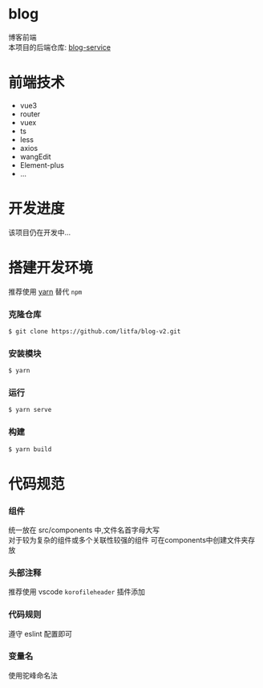 # blog
博客前端  
本项目的后端仓库: [blog-service](https://github.com/litfa/blog-service)

# 前端技术
- vue3
- router
- vuex
- ts
- less
- axios
- wangEdit
- Element-plus
- ...

# 开发进度
该项目仍在开发中...

# 搭建开发环境
推荐使用 [yarn](https://www.yarnpkg.cn/) 替代 `npm`

### 克隆仓库
```bash
$ git clone https://github.com/litfa/blog-v2.git
```
### 安装模块
```bash
$ yarn
```
### 运行
```bash
$ yarn serve
```
### 构建
```bash
$ yarn build
```




# 代码规范
### 组件
统一放在 src/components 中,文件名首字母大写  
对于较为复杂的组件或多个关联性较强的组件 可在components中创建文件夹存放

### 头部注释
推荐使用 vscode `korofileheader` 插件添加

### 代码规则
遵守 eslint 配置即可

### 变量名
使用驼峰命名法
